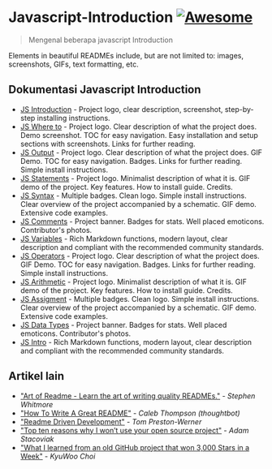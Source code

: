 # Javascript-Introduction [![Awesome](https://cdn.rawgit.com/sindresorhus/awesome/d7305f38d29fed78fa85652e3a63e154dd8e8829/media/badge.svg)](https://github.com/sindresorhus/awesome#readme)

> Mengenal beberapa javascript Introduction

Elements in beautiful READMEs include, but are not limited to: images, screenshots, GIFs, text formatting, etc.

## Dokumentasi Javascript Introduction

- [JS Introduction](https://www.w3schools.com/js/default.asp#readme) - Project logo, clear description, screenshot, step-by-step installing instructions.
- [JS Where to](https://www.w3schools.com/js/js_whereto.asp#readme) - Project logo. Clear description of what the project does. Demo screenshot. TOC for easy navigation. Easy installation and setup sections with screenshots. Links for further reading.
- [JS Output](https://www.w3schools.com/js/js_output.asp#readme) - Project logo. Clear description of what the project does. GIF Demo. TOC for easy navigation. Badges. Links for further reading. Simple install instructions.
- [JS Statements](https://www.w3schools.com/js/js_statements.asp#readme) - Project logo. Minimalist description of what it is. GIF demo of the project. Key features. How to install guide. Credits.
- [JS Syntax](https://www.w3schools.com/js/js_syntax.asp#readme) - Multiple badges. Clean logo. Simple install instructions. Clear overview of the project accompanied by a schematic. GIF demo. Extensive code examples.
- [JS Comments](https://www.w3schools.com/js/js_comments.asp#readme) - Project banner. Badges for stats. Well placed emoticons. Contributor's photos.
- [JS Variables](https://www.w3schools.com/js/js_variables.asp#readme) - Rich Markdown functions, modern layout, clear description and compliant with the recommended community standards.
- [JS Operators](https://www.w3schools.com/js/js_operators.asp#readme) - Project logo. Clear description of what the project does. GIF Demo. TOC for easy navigation. Badges. Links for further reading. Simple install instructions.
- [JS Arithmetic](https://www.w3schools.com/js/js_arithmetic.asp#readme) - Project logo. Minimalist description of what it is. GIF demo of the project. Key features. How to install guide. Credits.
- [JS Assigment](https://www.w3schools.com/js/js_assignment.asp#readme) - Multiple badges. Clean logo. Simple install instructions. Clear overview of the project accompanied by a schematic. GIF demo. Extensive code examples.
- [JS Data Types](https://www.w3schools.com/js/js_datatypes.asp#readme) - Project banner. Badges for stats. Well placed emoticons. Contributor's photos.
- [JS Intro](https://www.w3schools.com/js/js_intro.asp#readme) - Rich Markdown functions, modern layout, clear description and compliant with the recommended community standards.

## Artikel lain

- ["Art of Readme - Learn the art of writing quality READMEs."](https://github.com/noffle/art-of-readme#readme) - _Stephen Whitmore_
- ["How To Write A Great README"](https://thoughtbot.com/blog/how-to-write-a-great-readme) - _Caleb Thompson (thoughtbot)_
- ["Readme Driven Development"](http://tom.preston-werner.com/2010/08/23/readme-driven-development.html) - _Tom Preston-Werner_
- ["Top ten reasons why I won’t use your open source project"](https://changelog.com/posts/top-ten-reasons-why-i-wont-use-your-open-source-project) - _Adam Stacoviak_
- ["What I learned from an old GitHub project that won 3,000 Stars in a Week"](https://www.freecodecamp.org/news/what-i-learned-from-an-old-github-project-that-won-3-000-stars-in-a-week-628349a5ee14/) - _KyuWoo Choi_

